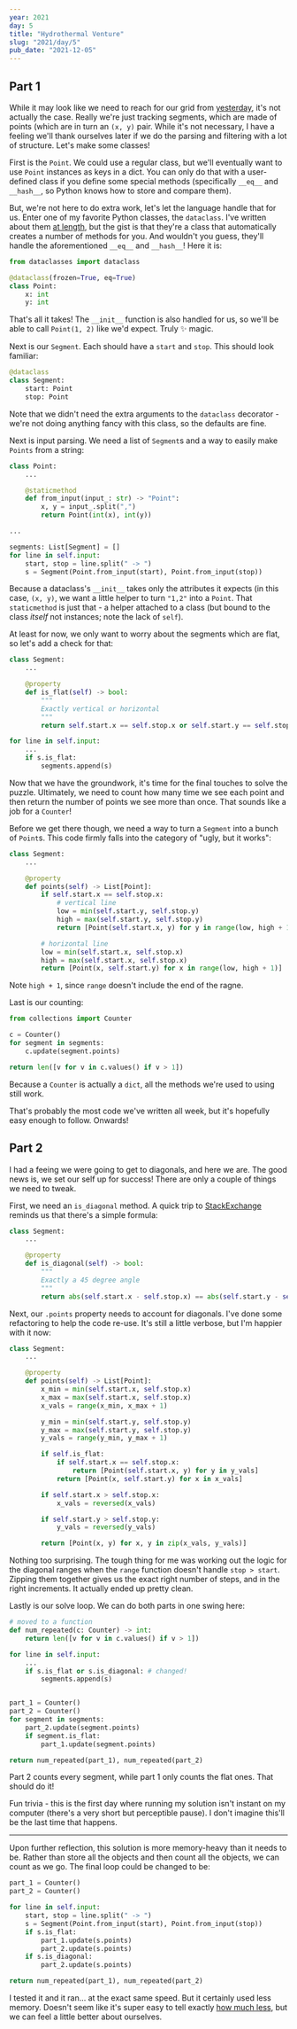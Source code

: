 ```yaml
---
year: 2021
day: 5
title: "Hydrothermal Venture"
slug: "2021/day/5"
pub_date: "2021-12-05"
---
```


## Part 1

While it may look like we need to reach for our grid from [yesterday](/writeups/2021/day/4/), it's not actually the case. Really we're just tracking segments, which are made of points (which are in turn an `(x, y)` pair. While it's not necessary, I have a feeling we'll thank ourselves later if we do the parsing and filtering with a lot of structure. Let's make some classes!

First is the `Point`. We could use a regular class, but we'll eventually want to use `Point` instances as keys in a dict. You can only do that with a user-defined class if you define some special methods (specifically `__eq__` and `__hash__`, so Python knows how to store and compare them).

But, we're not here to do extra work, let's let the language handle that for us. Enter one of my favorite Python classes, the `dataclass`. I've written about them [at length](https://xavd.id/blog/post/python-dataclasses-from-scratch/), but the gist is that they're a class that automatically creates a number of methods for you. And wouldn't you guess, they'll handle the aforementioned `__eq__` and `__hash__`! Here it is:

```py
from dataclasses import dataclass

@dataclass(frozen=True, eq=True)
class Point:
    x: int
    y: int
```

That's all it takes! The `__init__` function is also handled for us, so we'll be able to call `Point(1, 2)` like we'd expect. Truly :sparkles: magic.

Next is our `Segment`. Each should have a `start` and `stop`. This should look familiar:

```py
@dataclass
class Segment:
    start: Point
    stop: Point
```

Note that we didn't need the extra arguments to the `dataclass` decorator - we're not doing anything fancy with this class, so the defaults are fine.

Next is input parsing. We need a list of `Segment`s and a way to easily make `Points` from a string:

```py
class Point:
    ...

    @staticmethod
    def from_input(input_: str) -> "Point":
        x, y = input_.split(",")
        return Point(int(x), int(y))

...

segments: List[Segment] = []
for line in self.input:
    start, stop = line.split(" -> ")
    s = Segment(Point.from_input(start), Point.from_input(stop))
```

Because a dataclass's `__init__` takes only the attributes it expects (in this case, `(x, y)`, we want a little helper to turn `"1,2"` into a `Point`. That `staticmethod` is just that - a helper attached to a class (but bound to the class _itself_ not instances; note the lack of `self`).

At least for now, we only want to worry about the segments which are flat, so let's add a check for that:

```py
class Segment:
    ...

    @property
    def is_flat(self) -> bool:
        """
        Exactly vertical or horizontal
        """
        return self.start.x == self.stop.x or self.start.y == self.stop.y

for line in self.input:
    ...
    if s.is_flat:
        segments.append(s)
```

Now that we have the groundwork, it's time for the final touches to solve the puzzle. Ultimately, we need to count how many time we see each point and then return the number of points we see more than once. That sounds like a job for a `Counter`!

Before we get there though, we need a way to turn a `Segment` into a bunch of `Point`s. This code firmly falls into the category of "ugly, but it works":

```py
class Segment:
    ...

    @property
    def points(self) -> List[Point]:
        if self.start.x == self.stop.x:
            # vertical line
            low = min(self.start.y, self.stop.y)
            high = max(self.start.y, self.stop.y)
            return [Point(self.start.x, y) for y in range(low, high + 1)]

        # horizontal line
        low = min(self.start.x, self.stop.x)
        high = max(self.start.x, self.stop.x)
        return [Point(x, self.start.y) for x in range(low, high + 1)]
```

Note `high + 1`, since `range` doesn't include the end of the ragne.

Last is our counting:

```py
from collections import Counter

c = Counter()
for segment in segments:
    c.update(segment.points)

return len([v for v in c.values() if v > 1])
```

Because a `Counter` is actually a `dict`, all the methods we're used to using still work.

That's probably the most code we've written all week, but it's hopefully easy enough to follow. Onwards!

## Part 2

I had a feeing we were going to get to diagonals, and here we are. The good news is, we set our self up for success! There are only a couple of things we need to tweak.

First, we need an `is_diagonal` method. A quick trip to [StackExchange](https://math.stackexchange.com/questions/1194565/how-to-know-if-two-points-are-diagonally-aligned) reminds us that there's a simple formula:

```py
class Segment:
    ...

    @property
    def is_diagonal(self) -> bool:
        """
        Exactly a 45 degree angle
        """
        return abs(self.start.x - self.stop.x) == abs(self.start.y - self.stop.y)
```

Next, our `.points` property needs to account for diagonals. I've done some refactoring to help the code re-use. It's still a little verbose, but I'm happier with it now:

```py
class Segment:
    ...

    @property
    def points(self) -> List[Point]:
        x_min = min(self.start.x, self.stop.x)
        x_max = max(self.start.x, self.stop.x)
        x_vals = range(x_min, x_max + 1)

        y_min = min(self.start.y, self.stop.y)
        y_max = max(self.start.y, self.stop.y)
        y_vals = range(y_min, y_max + 1)

        if self.is_flat:
            if self.start.x == self.stop.x:
                return [Point(self.start.x, y) for y in y_vals]
            return [Point(x, self.start.y) for x in x_vals]

        if self.start.x > self.stop.x:
            x_vals = reversed(x_vals)

        if self.start.y > self.stop.y:
            y_vals = reversed(y_vals)

        return [Point(x, y) for x, y in zip(x_vals, y_vals)]
```

Nothing too surprising. The tough thing for me was working out the logic for the diagonal ranges when the `range` function doesn't handle `stop > start`. Zipping them together gives us the exact right number of steps, and in the right increments. It actually ended up pretty clean.

Lastly is our solve loop. We can do both parts in one swing here:

```py
# moved to a function
def num_repeated(c: Counter) -> int:
    return len([v for v in c.values() if v > 1])

for line in self.input:
    ...
    if s.is_flat or s.is_diagonal: # changed!
        segments.append(s)


part_1 = Counter()
part_2 = Counter()
for segment in segments:
    part_2.update(segment.points)
    if segment.is_flat:
        part_1.update(segment.points)

return num_repeated(part_1), num_repeated(part_2)
```

Part 2 counts every segment, while part 1 only counts the flat ones. That should do it!

Fun trivia - this is the first day where running my solution isn't instant on my computer (there's a very short but perceptible pause). I don't imagine this'll be the last time that happens.

---

Upon further reflection, this solution is more memory-heavy than it needs to be. Rather than store all the objects and then count all the objects, we can count as we go. The final loop could be changed to be:

```py
part_1 = Counter()
part_2 = Counter()

for line in self.input:
    start, stop = line.split(" -> ")
    s = Segment(Point.from_input(start), Point.from_input(stop))
    if s.is_flat:
        part_1.update(s.points)
        part_2.update(s.points)
    if s.is_diagonal:
        part_2.update(s.points)

return num_repeated(part_1), num_repeated(part_2)
```

I tested it and it ran... at the exact same speed. But it certainly used less memory. Doesn't seem like it's super easy to tell exactly [how much less](https://stackoverflow.com/questions/938733/total-memory-used-by-python-process), but we can feel a little better about ourselves.
